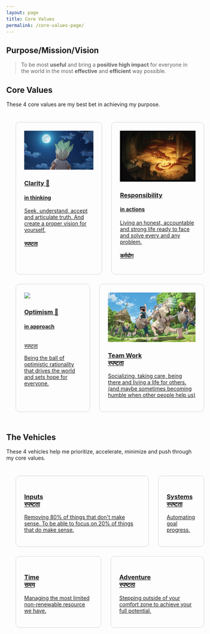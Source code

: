```yaml
---
layout: page
title: Core Values
permalink: /core-values-page/
---
```


## Purpose/Mission/Vision

> To be most **useful** and bring a **positive high impact** for everyone in the world in the most **effective** and **efficient** way possible.

## Core Values

These 4 core values are my best bet in achieving my purpose.

<div class="core-values-container">
    <div class="core-values-row">
        <a class="post-link core-values-box col-md-6 col-sm-12" href="/philosophy/core-values/truth">
            <img src="/images/core-values/clarity.jpeg">
            <h3> Clarity 🔭<h4>in thinking</h4></h3>
            <p class="post-meta-description">Seek, understand, accept and articulate truth. And create a proper vision for yourself.</p>
            <h4>स्पष्टता</h4>
        </a>
        <a class="post-link core-values-box col-md-6 col-sm-12" href="/philosophy/core-values/responsibility">
            <img src="/images/core-values/cave-you-seek.jpg">
            <h3> Responsibility<h4>in actions</h4></h3>
            <p class="post-meta-description">Living an honest, accountable and strong life ready to face and solve every and any problem.</p>
            <h4>कर्मयोग</h4>
        </a>
    </div>
    <div class="core-values-row">
        <a class="post-link core-values-box col-md-6 col-sm-12" href="/philosophy/core-values/peace">
            <img src="/images/optimism.jpeg">
            <h3>Optimism 🔭 <h4>in approach</h4><br>स्पष्टता</h3>
            <p class="post-meta-description">Being the ball of optimistic rationality that drives the world and sets hope for everyone.</p>
        </a>
        <a class="post-link core-values-box col-md-6 col-sm-12" href="/philosophy/core-values/team-work">
            <img src="/images/team-work/team-work.webp">
            <h3>Team Work<br>स्पष्टता</h3>
            <p class="post-meta-description">Socializing, taking care, being there and living a life for others. (and maybe sometimes becoming humble when other people help us)</p>
        </a>
    </div>
</div>

## The Vehicles

These 4 vehicles help me prioritize, accelerate, minimize and push through my core values.

<div class="core-values-container">
    <div class="core-values-row">
        <a class="post-link core-values-box col-md-6 col-sm-12" href="/philosophy/core-values/inputs">
            <h3>Inputs<br>स्पष्टता</h3>
            <p class="post-meta-description">Removing 80% of things that don't make sense. To be able to focus on 20% of things that do make sense.</p>
        </a>
        <a class="post-link core-values-box col-md-6 col-sm-12" href="/philosophy/core-values/systems">
            <h3>Systems<br>स्पष्टता</h3>
            <p class="post-meta-description">Automating goal progress.</p>
        </a>
    </div>
    <div class="core-values-row">
       <a class="post-link core-values-box col-md-6 col-sm-12" href="/philosophy/core-values/time">
            <h3>Time<br>समय</h3>
            <p class="post-meta-description">Managing the most limited non-renewable resource we have.</p>
        </a>
        <a class="post-link core-values-box col-md-6 col-sm-12" href="/philosophy/core-values/adventure">
            <h3>Adventure<br>स्पष्टता</h3>
            <p class="post-meta-description">Stepping outside of your comfort zone to achieve your full potential.</p>
        </a>
    </div>
</div>

<style>
    .core-values-container {
        display: flex;
        width: 100%;
        flex-direction: column;
        gap: 25px;
        padding: 25px;

        img {
            max-height: 300px !important;
        }
    }
      @media screen and (max-width: 500px) {
        .core-values-row{
            flex-direction: row;
        }
      }

    
    .core-values-row {
        display: flex;
        gap: 25px;
    }
    .core-values-box.col-md-6 {
        padding: 22px;
        border: 1px solid #00000029;
        border-radius: 10px;
        /*background-color: #1b2335;*/
    }
    .core-values-box:hover{
        border-color: #0074d9;
    }
</style>
